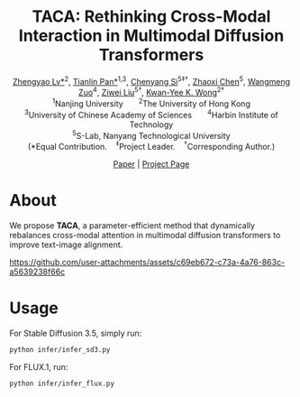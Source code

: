 <div align="center">
<h1>TACA: Rethinking Cross-Modal Interaction in Multimodal Diffusion Transformers</h1>
</div>

<div align="center">
    <span class="author-block">
      <a href="https://scholar.google.com/citations?user=FkkaUgwAAAAJ&hl=en" target="_blank">Zhengyao Lv*</a><sup>2</sup>,</span>
    </span>
    <span class="author-block">
      <a href="https://tianlinn.com/" target="_blank">Tianlin Pan*</a><sup>1,3</sup>,</span>
    </span>
    <span class="author-block">
      <a href="https://chenyangsi.github.io/" target="_blank">Chenyang Si</a><sup>5‡†</sup>,</span>
    </span>
    <span class="author-block">
      <a href="https://frozenburning.github.io/" target="_blank">Zhaoxi Chen</a><sup>5</sup>,</span>
    </span>
    <span class="author-block">
      <a href="https://homepage.hit.edu.cn/wangmengzuo" target="_blank">Wangmeng Zuo</a><sup>4</sup>,</span>
    </span>
    <span class="author-block">
      <a href="https://liuziwei7.github.io/" target="_blank">Ziwei Liu</a><sup>5†</sup>,</span>
    </span>
    <span class="author-block">
      <a href="https://i.cs.hku.hk/~kykwong/" target="_blank">Kwan-Yee K. Wong</a><sup>2†</sup>
    </span>
</div>

<div align="center">
    <sup>1</sup>Nanjing University &nbsp;&nbsp;&nbsp;&nbsp;&nbsp; 
    <sup>2</sup>The University of Hong Kong <br> 
    <sup>3</sup>University of Chinese Academy of Sciences &nbsp;&nbsp;&nbsp;&nbsp;&nbsp; 
    <sup>4</sup>Harbin Institute of Technology<br> 
    <sup>5</sup>S-Lab, Nanyang Technological University
</div>
<div align="center">(*Equal Contribution.&nbsp;&nbsp;&nbsp;&nbsp;<sup>‡</sup>Project Leader.&nbsp;&nbsp;&nbsp;&nbsp;<sup>†</sup>Corresponding Author.)</div>

<p align="center">
    <a href="https://arxiv.org/abs/">Paper</a> | 
    <a href="https://vchitect.github.io/TACA/">Project Page</a>
</p>

# About
We propose **TACA**, a parameter-efficient method that dynamically rebalances cross-modal attention in multimodal diffusion transformers to improve text-image alignment.

https://github.com/user-attachments/assets/c69eb672-c73a-4a76-863c-a5639238f66c

# Usage
For Stable Diffusion 3.5, simply run:
``` sh
python infer/infer_sd3.py
```

For FLUX.1, run:
``` sh
python infer/infer_flux.py
```
